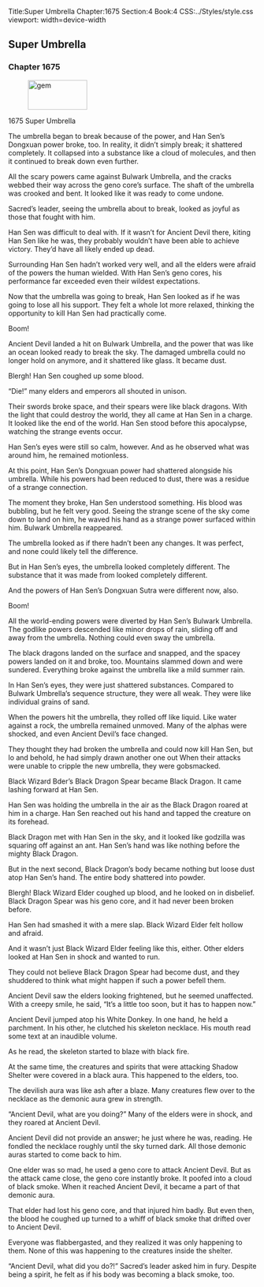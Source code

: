 Title:Super Umbrella 
Chapter:1675 
Section:4 
Book:4 
CSS:../Styles/style.css 
viewport: width=device-width
  
## Super Umbrella
### Chapter 1675
  
<figure>
	<img src="../Images/gem.gif" alt="gem" id="gem" width="120" height="60" />
</figure>
  

  
1675 Super Umbrella

The umbrella began to break because of the power, and Han Sen’s Dongxuan power broke, too. In reality, it didn’t simply break; it shattered completely. It collapsed into a substance like a cloud of molecules, and then it continued to break down even further.

All the scary powers came against Bulwark Umbrella, and the cracks webbed their way across the geno core’s surface. The shaft of the umbrella was crooked and bent. It looked like it was ready to come undone.

Sacred’s leader, seeing the umbrella about to break, looked as joyful as those that fought with him.

Han Sen was difficult to deal with. If it wasn’t for Ancient Devil there, kiting Han Sen like he was, they probably wouldn’t have been able to achieve victory. They’d have all likely ended up dead.

Surrounding Han Sen hadn’t worked very well, and all the elders were afraid of the powers the human wielded. With Han Sen’s geno cores, his performance far exceeded even their wildest expectations.

Now that the umbrella was going to break, Han Sen looked as if he was going to lose all his support. They felt a whole lot more relaxed, thinking the opportunity to kill Han Sen had practically come.

Boom!

Ancient Devil landed a hit on Bulwark Umbrella, and the power that was like an ocean looked ready to break the sky. The damaged umbrella could no longer hold on anymore, and it shattered like glass. It became dust.

Blergh! Han Sen coughed up some blood.

“Die!” many elders and emperors all shouted in unison.

Their swords broke space, and their spears were like black dragons. With the light that could destroy the world, they all came at Han Sen in a charge. It looked like the end of the world. Han Sen stood before this apocalypse, watching the strange events occur.

Han Sen’s eyes were still so calm, however. And as he observed what was around him, he remained motionless.

At this point, Han Sen’s Dongxuan power had shattered alongside his umbrella. While his powers had been reduced to dust, there was a residue of a strange connection.

The moment they broke, Han Sen understood something. His blood was bubbling, but he felt very good. Seeing the strange scene of the sky come down to land on him, he waved his hand as a strange power surfaced within him. Bulwark Umbrella reappeared.

The umbrella looked as if there hadn’t been any changes. It was perfect, and none could likely tell the difference.

But in Han Sen’s eyes, the umbrella looked completely different. The substance that it was made from looked completely different.

And the powers of Han Sen’s Dongxuan Sutra were different now, also.

Boom!

All the world-ending powers were diverted by Han Sen’s Bulwark Umbrella. The godlike powers descended like minor drops of rain, sliding off and away from the umbrella. Nothing could even sway the umbrella.

The black dragons landed on the surface and snapped, and the spacey powers landed on it and broke, too. Mountains slammed down and were sundered. Everything broke against the umbrella like a mild summer rain.

In Han Sen’s eyes, they were just shattered substances. Compared to Bulwark Umbrella’s sequence structure, they were all weak. They were like individual grains of sand.

When the powers hit the umbrella, they rolled off like liquid. Like water against a rock, the umbrella remained unmoved. Many of the alphas were shocked, and even Ancient Devil’s face changed.

They thought they had broken the umbrella and could now kill Han Sen, but lo and behold, he had simply drawn another one out When their attacks were unable to cripple the new umbrella, they were gobsmacked.

Black Wizard Bder’s Black Dragon Spear became Black Dragon. It came lashing forward at Han Sen.

Han Sen was holding the umbrella in the air as the Black Dragon roared at him in a charge. Han Sen reached out his hand and tapped the creature on its forehead.

Black Dragon met with Han Sen in the sky, and it looked like godzilla was squaring off against an ant. Han Sen’s hand was like nothing before the mighty Black Dragon.

But in the next second, Black Dragon’s body became nothing but loose dust atop Han Sen’s hand. The entire body shattered into powder.

Blergh! Black Wizard Elder coughed up blood, and he looked on in disbelief. Black Dragon Spear was his geno core, and it had never been broken before.

Han Sen had smashed it with a mere slap. Black Wizard Elder felt hollow and afraid.

And it wasn’t just Black Wizard Elder feeling like this, either. Other elders looked at Han Sen in shock and wanted to run.

They could not believe Black Dragon Spear had become dust, and they shuddered to think what might happen if such a power befell them.

Ancient Devil saw the elders looking frightened, but he seemed unaffected. With a creepy smile, he said, “It’s a little too soon, but it has to happen now.”

Ancient Devil jumped atop his White Donkey. In one hand, he held a parchment. In his other, he clutched his skeleton necklace. His mouth read some text at an inaudible volume.

As he read, the skeleton started to blaze with black fire.

At the same time, the creatures and spirits that were attacking Shadow Shelter were covered in a black aura. This happened to the elders, too.

The devilish aura was like ash after a blaze. Many creatures flew over to the necklace as the demonic aura grew in strength.

“Ancient Devil, what are you doing?” Many of the elders were in shock, and they roared at Ancient Devil.

Ancient Devil did not provide an answer; he just where he was, reading. He fondled the necklace roughly until the sky turned dark. All those demonic auras started to come back to him.

One elder was so mad, he used a geno core to attack Ancient Devil. But as the attack came close, the geno core instantly broke. It poofed into a cloud of black smoke. When it reached Ancient Devil, it became a part of that demonic aura.

That elder had lost his geno core, and that injured him badly. But even then, the blood he coughed up turned to a whiff of black smoke that drifted over to Ancient Devil.

Everyone was flabbergasted, and they realized it was only happening to them. None of this was happening to the creatures inside the shelter.

“Ancient Devil, what did you do?!” Sacred’s leader asked him in fury. Despite being a spirit, he felt as if his body was becoming a black smoke, too.